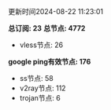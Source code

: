 更新时间2024-08-22 11:23:01

**总订阅: 23**
**总节点: 4772**
- vless节点: 26

**google ping有效节点: 176**
- ss节点: 58
- v2ray节点: 112
- trojan节点: 6
